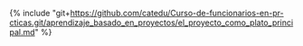 {% include "git+https://github.com/catedu/Curso-de-funcionarios-en-pr-cticas.git/aprendizaje_basado_en_proyectos/el_proyecto_como_plato_principal.md" %}